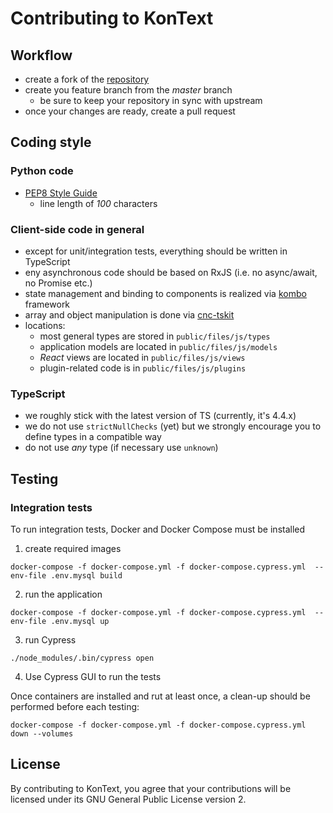 # Contributing to KonText


## Workflow

* create a fork of the [repository](https://github.com/czcorpus/kontext)
* create you feature branch from the *master* branch
  * be sure to keep your repository in sync with upstream
* once your changes are ready, create a pull request

## Coding style


### Python code

* [PEP8 Style Guide](https://www.python.org/dev/peps/pep-0008/)
  * line length of *100* characters

### Client-side code in general

* except for unit/integration tests, everything should be written in TypeScript
* eny asynchronous code should be based on RxJS (i.e. no async/await, no Promise etc.)
* state management and binding to components is realized via [kombo](https://github.com/tomachalek/kombo) framework
* array and object manipulation is done via [cnc-tskit](https://github.com/czcorpus/cnc-tskit)
* locations:
  * most general types are stored in `public/files/js/types`
  * application models are located in `public/files/js/models`
  * *React* views are located in `public/files/js/views`
  * plugin-related code is in `public/files/js/plugins`


### TypeScript

* we roughly stick with the latest version of TS (currently, it's 4.4.x)
* we do not use `strictNullChecks` (yet) but we strongly encourage you to define types in a compatible way
* do not use *any* type (if necessary use `unknown`)


## Testing

### Integration tests

To run integration tests, Docker and Docker Compose must be installed

1) create required images

```
docker-compose -f docker-compose.yml -f docker-compose.cypress.yml  --env-file .env.mysql build
```

2) run the application

```
docker-compose -f docker-compose.yml -f docker-compose.cypress.yml  --env-file .env.mysql up
```

3) run Cypress

```
./node_modules/.bin/cypress open
```

4) Use Cypress GUI to run the tests


Once containers are installed and rut at least once, a clean-up should be performed before each testing:

```
docker-compose -f docker-compose.yml -f docker-compose.cypress.yml  down --volumes
```


## License

By contributing to KonText, you agree that your contributions will be licensed under its 
GNU General Public License version 2.